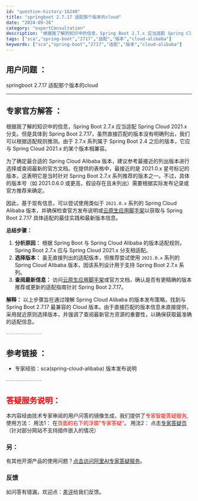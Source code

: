 ```yaml
---
id: "question-history-16240"
title: "springboot 2.7.17 适配那个版本的cloud"
date: "2024-09-26"
category: "expertConsultation"
description: "根据我了解的知识中的信息，Spring Boot 2.7.x 应当适配 Spring Cloud 2021.x 分支。但是具体到 Spring Boot 2.7.17，虽然直接匹配的版本没有明确列出，我们可以根据适配规则推测。由于 2.7.x 系列属于 Spring Boot 2.4 之后的版本，它"
tags: ["sca","spring-boot","2717","适配","版本","cloud-alibaba"]
keywords: ["sca","spring-boot","2717","适配","版本","cloud-alibaba"]
---
```


## 用户问题 ： 
 springboot 2.7.17 适配那个版本的cloud  

---------------
## 专家官方解答 ：

根据我了解的知识中的信息，Spring Boot 2.7.x 应当适配 Spring Cloud 2021.x 分支。但是具体到 Spring Boot 2.7.17，虽然直接匹配的版本没有明确列出，我们可以根据适配规则推测。由于 2.7.x 系列属于 Spring Boot 2.4 之后的版本，它应与 Spring Cloud 2021.x 的某个版本相兼容。

为了确定最合适的 Spring Cloud Alibaba 版本，建议参考最接近的列出版本进行选择或查阅最新的官方文档。在提供的表格中，最接近的是 2021.0.x 星号标记的版本，这表明它是当时针对 Spring Boot 2.7.x 系列推荐的版本之一。不过，具体的版本号（如 2021.0.6.0 或更高，假设存在且未列出）需要根据实际发布记录或官方推荐来确定。

因此，基于现有信息，可以尝试使用类似于 `2021.0.x` 系列的 Spring Cloud Alibaba 版本，并确保检查官方发布说明或[云原生应用脚手架](https://start.aliyun.com)以获取与 Spring Boot 2.7.17 具体适配的最佳实践和最新版本信息。

**总结步骤：**
1. **分析原因：** 根据 Spring Boot 与 Spring Cloud Alibaba 的版本适配规则，Spring Boot 2.7.x 应与 Spring Cloud 2021.x 分支相适配。
2. **选择版本：** 虽无直接列出的适配版本，但推荐尝试使用 `2021.0.x` 系列的 Spring Cloud Alibaba 版本，因该系列设计用于支持 Spring Boot 2.7.x 系列。
3. **查阅最新信息：** 访问[云原生应用脚手架](https://start.aliyun.com)或官方文档，确认是否有更精确的版本推荐或更新的适配指南针对 Spring Boot 2.7.17。

**解释：**
以上步骤旨在通过理解 Spring Cloud Alibaba 的版本发布策略，找到与 Spring Boot 2.7.17 最兼容的 Cloud 版本。由于直接匹配的版本信息未直接提供，采用就近原则选择版本，并强调了查阅最新官方资源的重要性，以确保获取最准确的适配信息。


<font color="#949494">---------------</font> 


## 参考链接 ：

* 专家经验：sca(spring-cloud-alibaba) 版本发布说明 


 <font color="#949494">---------------</font> 
 


## <font color="#FF0000">答疑服务说明：</font> 

本内容经由技术专家审阅的用户问答的镜像生成，我们提供了<font color="#FF0000">专家智能答疑服务</font>,使用方法：
用法1： 在<font color="#FF0000">页面的右下的浮窗”专家答疑“</font>。
用法2： 点击[专家答疑页](https://answer.opensource.alibaba.com/docs/intro)（针对部分网站不支持插件嵌入的情况）
### 另：


有其他开源产品的使用问题？[点击访问阿里AI专家答疑服务](https://answer.opensource.alibaba.com/docs/intro)。
### 反馈
如问答有错漏，欢迎点：[差评](https://ai.nacos.io/user/feedbackByEnhancerGradePOJOID?enhancerGradePOJOId=17095)给我们反馈。
